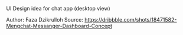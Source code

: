 UI Design idea for chat app (desktop view)

Author: Faza Dzikrulloh
Source: https://dribbble.com/shots/18471582-Mengchat-Messanger-Dashboard-Concept
